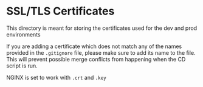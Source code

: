 # SSL/TLS Certificates
This directory is meant for storing the certificates used for the dev and prod environments

If you are adding a certificate which does not match any of the names provided in the `.gitignore` file, please make sure to add its name to the file. This will prevent possible merge conflicts from happening when the CD script is run. 

NGINX is set to work with `.crt` and `.key`
